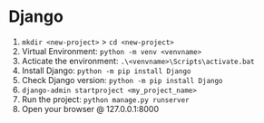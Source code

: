 # Django

1. `mkdir <new-project>` > `cd <new-project>`
2. Virtual Environment: `python -m venv <venvname>`
3. Acticate the environment: `.\<venvname>\Scripts\activate.bat`
4. Install Django: `python -m pip install Django`
5. Check Django version: `python -m pip install Django`
6. `django-admin startproject <my_project_name>`
7. Run the project: `python manage.py runserver`
8. Open your browser @ 127.0.0.1:8000
